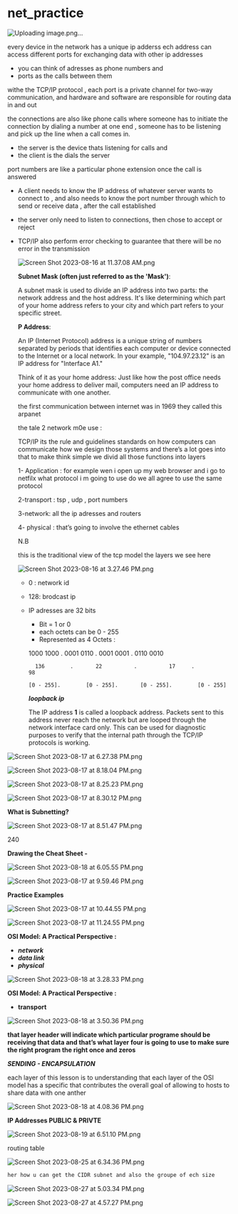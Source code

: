 # net_practice

![Uploading image.png…]()

every device in the network has a unique ip adderss ech address can access different ports for exchanging data with other ip addresses 

- you can think of adresses as phone numbers and
- ports as the calls between them

withe the TCP/IP protocol , each port is a private channel for two-way communication, and hardware and software are responsible for routing data in and out 

the connections are also like phone calls where someone has to initiate the connection by dialing a number at one end , someone has to be listening and pick up the line when a call comes in.

- the server is  the device thats listening for calls and
- the client is the dials the server

port numbers are like a particular phone extension once the call is answered 

- A client needs to know the IP address of whatever server wants to connect to , and also needs to know the port number through which to send or receive data , after the call established
- the server only need to listen to connections, then chose to accept or reject
- TCP/IP also perform error checking to guarantee that there will be no error in the transmission
    
    ![Screen Shot 2023-08-16 at 11.37.08 AM.png](https://s3-us-west-2.amazonaws.com/secure.notion-static.com/bb6df4c4-784a-4f64-b57d-7561ad2d5dca/Screen_Shot_2023-08-16_at_11.37.08_AM.png)
    
    **Subnet Mask (often just referred to as the 'Mask')**:
    
    A subnet mask is used to divide an IP address into two parts: the network address and the host address. It's like determining which part of your home address refers to your city and which part refers to your specific street.
    
    **P Address**:
    
    An IP (Internet Protocol) address is a unique string of numbers separated by periods that identifies each computer or device connected to the Internet or a local network. In your example, "104.97.23.12" is an IP address for "Interface A1."
    
    Think of it as your home address: Just like how the post office needs your home address to deliver mail, computers need an IP address to communicate with one another.
    
    the first communication between internet was in 1969 they called this arpanet
    
    the tale 2 network m0e use :
    
    TCP/IP its the rule and guidelines standards on how computers can communicate how we design those systems and there’s a lot goes into that to make think simple we divid all those functions into layers 
    
    1- Application : for example wen i open up my web browser and i go to netfilx  what protocol i m going to use do we all agree to use the same protocol 
    
    2-transport : tsp , udp , port numbers
    
    3-network: all the ip adresses and routers 
    
    4- physical : that’s going to involve the ethernet cables 
    
    N.B
    
    this is the traditional view of the tcp model the layers we see here 
    
    ![Screen Shot 2023-08-16 at 3.27.46 PM.png](https://s3-us-west-2.amazonaws.com/secure.notion-static.com/186c1a87-7d53-4264-a237-08e95508b94c/Screen_Shot_2023-08-16_at_3.27.46_PM.png)
    
    - 0 : network id
    - 128: brodcast ip
    - IP adresses are 32 bits
        - Bit = 1 or 0
        - each octets can be 0 - 255
        - Represented as 4 Octets :
        
        1000 1000 . 0001 0110 . 0001 0001 . 0110 0010
        
            136        .       22          .          17     .           98
        
          [0 - 255].        [0 - 255].       [0 - 255].        [0 - 255]
        
        ***loopback ip***
        
        The IP address **1**  is called a loopback address. Packets sent to this address never reach the network but are looped through the network interface card only. This can be used for diagnostic purposes to verify that the internal path through the TCP/IP protocols is working.
        

![Screen Shot 2023-08-17 at 6.27.38 PM.png](https://s3-us-west-2.amazonaws.com/secure.notion-static.com/1a68b924-5ba6-4b08-b1cb-8c5e8cfe0e3f/Screen_Shot_2023-08-17_at_6.27.38_PM.png)

![Screen Shot 2023-08-17 at 8.18.04 PM.png](https://s3-us-west-2.amazonaws.com/secure.notion-static.com/26fc4e2c-da9b-426e-bf0e-a0dde8bf98b1/Screen_Shot_2023-08-17_at_8.18.04_PM.png)

![Screen Shot 2023-08-17 at 8.25.23 PM.png](https://s3-us-west-2.amazonaws.com/secure.notion-static.com/eb4ed1d4-984d-4f66-a30d-742ee1cc9c96/Screen_Shot_2023-08-17_at_8.25.23_PM.png)

![Screen Shot 2023-08-17 at 8.30.12 PM.png](https://s3-us-west-2.amazonaws.com/secure.notion-static.com/e161ebb4-d13a-4934-a331-faf03b3b9691/Screen_Shot_2023-08-17_at_8.30.12_PM.png)

****What is Subnetting?****

![Screen Shot 2023-08-17 at 8.51.47 PM.png](https://s3-us-west-2.amazonaws.com/secure.notion-static.com/40aa713c-9044-4eac-be98-516adaa94c3f/Screen_Shot_2023-08-17_at_8.51.47_PM.png)

240

****Drawing the Cheat Sheet -****

![Screen Shot 2023-08-18 at 6.05.55 PM.png](https://s3-us-west-2.amazonaws.com/secure.notion-static.com/7f86548c-011c-4abe-9139-9e5b98f12295/Screen_Shot_2023-08-18_at_6.05.55_PM.png)

![Screen Shot 2023-08-17 at 9.59.46 PM.png](https://s3-us-west-2.amazonaws.com/secure.notion-static.com/1b72b9eb-5ea9-41ff-abed-feb5e6c7f0d4/Screen_Shot_2023-08-17_at_9.59.46_PM.png)

****Practice Examples****

![Screen Shot 2023-08-17 at 10.44.55 PM.png](https://s3-us-west-2.amazonaws.com/secure.notion-static.com/cb7f7f3c-4501-4db2-a8e6-9cb73201f79f/Screen_Shot_2023-08-17_at_10.44.55_PM.png)

![Screen Shot 2023-08-17 at 11.24.55 PM.png](https://s3-us-west-2.amazonaws.com/secure.notion-static.com/1e71242c-9c56-4e15-9ef6-e0b1f859c9ea/Screen_Shot_2023-08-17_at_11.24.55_PM.png)

****OSI Model: A Practical Perspective :****

- ***network***
- ***data link***
- ***physical***

![Screen Shot 2023-08-18 at 3.28.33 PM.png](https://s3-us-west-2.amazonaws.com/secure.notion-static.com/250fb46d-895b-4b6f-9753-98a503601120/Screen_Shot_2023-08-18_at_3.28.33_PM.png)

****OSI Model: A Practical Perspective :****

- **transport**

![Screen Shot 2023-08-18 at 3.50.36 PM.png](https://s3-us-west-2.amazonaws.com/secure.notion-static.com/e0890d64-93a5-4d38-b426-aed61a704240/Screen_Shot_2023-08-18_at_3.50.36_PM.png)

**that layer header will indicate which particular programe should be receiving that data and that’s what layer four is going to use to make sure the right program the right once and zeros**

***SENDING - ENCAPSULATION***

each layer of this lesson is to understanding that each layer of the OSI model has a specific that contributes the overall goal of allowing to hosts to share data with one anther

![Screen Shot 2023-08-18 at 4.08.36 PM.png](https://s3-us-west-2.amazonaws.com/secure.notion-static.com/35362c4b-a444-4645-a6f9-1438d8f98379/Screen_Shot_2023-08-18_at_4.08.36_PM.png)

**IP Addresses PUBLIC & PRIVTE**

![Screen Shot 2023-08-19 at 6.51.10 PM.png](https://s3-us-west-2.amazonaws.com/secure.notion-static.com/7a151a7e-ffff-478f-a67f-aa2ded0f793c/Screen_Shot_2023-08-19_at_6.51.10_PM.png)

routing table

![Screen Shot 2023-08-25 at 6.34.36 PM.png](https://s3-us-west-2.amazonaws.com/secure.notion-static.com/c137d4b3-d87e-4b13-aed3-a0a8ec4d4643/Screen_Shot_2023-08-25_at_6.34.36_PM.png)

```c
her how u can get the CIDR subnet and also the groupe of ech size
```

![Screen Shot 2023-08-27 at 5.03.34 PM.png](https://s3-us-west-2.amazonaws.com/secure.notion-static.com/395c4b07-c6e8-47d8-85b5-1e57a1fafe76/Screen_Shot_2023-08-27_at_5.03.34_PM.png)

![Screen Shot 2023-08-27 at 4.57.27 PM.png](https://s3-us-west-2.amazonaws.com/secure.notion-static.com/f9060c93-376c-4a26-a7af-2ca746f78dfc/Screen_Shot_2023-08-27_at_4.57.27_PM.png)
